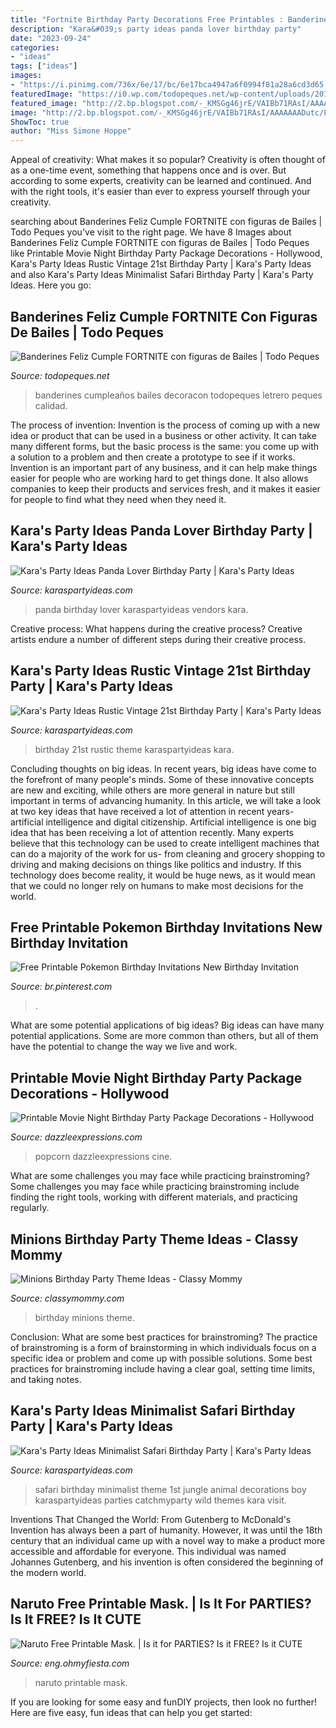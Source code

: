 ```yaml
---
title: "Fortnite Birthday Party Decorations Free Printables : Banderines Cumpleaños Bailes Decoracon Todopeques Letrero Peques Calidad"
description: "Kara&#039;s party ideas panda lover birthday party"
date: "2023-09-24"
categories:
- "ideas"
tags: ["ideas"]
images:
- "https://i.pinimg.com/736x/6e/17/bc/6e17bca4947a6f0994f81a28a6cd3d65.jpg"
featuredImage: "https://i0.wp.com/todopeques.net/wp-content/uploads/2019/04/Ideas-decoracon-fortnite-fortnite-games-printables-free-download-birthday-party-fortnite-fortnite-aniversario.jpg"
featured_image: "http://2.bp.blogspot.com/-_KMSGg46jrE/VAIBb71RAsI/AAAAAAADutc/FZJDtMl10Jg/w1200-h630-p-k-no-nu/free-printable-mask-061.JPG"
image: "http://2.bp.blogspot.com/-_KMSGg46jrE/VAIBb71RAsI/AAAAAAADutc/FZJDtMl10Jg/w1200-h630-p-k-no-nu/free-printable-mask-061.JPG"
ShowToc: true
author: "Miss Simone Hoppe"
---
```



Appeal of creativity: What makes it so popular?
Creativity is often thought of as a one-time event, something that happens once and is over. But according to some experts, creativity can be learned and continued. And with the right tools, it's easier than ever to express yourself through your creativity.

	

		
searching about Banderines Feliz Cumple FORTNITE con figuras de Bailes | Todo Peques you've visit to the right page. We have 8 Images about Banderines Feliz Cumple FORTNITE con figuras de Bailes | Todo Peques like Printable Movie Night Birthday Party Package Decorations - Hollywood, Kara&#039;s Party Ideas Rustic Vintage 21st Birthday Party | Kara&#039;s Party Ideas and also Kara&#039;s Party Ideas Minimalist Safari Birthday Party | Kara&#039;s Party Ideas. Here you go:
		
    
## Banderines Feliz Cumple FORTNITE Con Figuras De Bailes | Todo Peques

<img loading=lazy src="https://i0.wp.com/todopeques.net/wp-content/uploads/2019/04/Ideas-decoracon-fortnite-fortnite-games-printables-free-download-birthday-party-fortnite-fortnite-aniversario.jpg" onerror="this.onerror=null;this.src='https://tse3.mm.bing.net/th?id=OIP.j779wPwcs9eVDpPb057BJQHaKX&amp;pid=15.1';" alt="Banderines Feliz Cumple FORTNITE con figuras de Bailes | Todo Peques">

_Source: todopeques.net_

>banderines cumpleaños bailes decoracon todopeques letrero peques calidad. 

	

The process of invention:
Invention is the process of coming up with a new idea or product that can be used in a business or other activity. It can take many different forms, but the basic process is the same: you come up with a solution to a problem and then create a prototype to see if it works.
Invention is an important part of any business, and it can help make things easier for people who are working hard to get things done. It also allows companies to keep their products and services fresh, and it makes it easier for people to find what they need when they need it.

    
## Kara&#039;s Party Ideas Panda Lover Birthday Party | Kara&#039;s Party Ideas

<img loading=lazy src="https://karaspartyideas.com/wp-content/uploads/2018/01/Panda-Lover-Birthday-Party-via-Karas-Party-Ideas-KarasPartyIdeas.com8_.jpg" onerror="this.onerror=null;this.src='https://tse1.mm.bing.net/th?id=OIP.qyQnDq_wJQ0QEPXLpj4M3QHaLL&amp;pid=15.1';" alt="Kara&#039;s Party Ideas Panda Lover Birthday Party | Kara&#039;s Party Ideas">

_Source: karaspartyideas.com_

>panda birthday lover karaspartyideas vendors kara. 

	

Creative process: What happens during the creative process?
Creative artists endure a number of different steps during their creative process.

    
## Kara&#039;s Party Ideas Rustic Vintage 21st Birthday Party | Kara&#039;s Party Ideas

<img loading=lazy src="https://karaspartyideas.com/wp-content/uploads/2016/09/Rustic-Vintage-21st-Birthday-Party-via-Karas-Party-Ideas-KarasPartyIdeas.com21.jpg" onerror="this.onerror=null;this.src='https://tse4.mm.bing.net/th?id=OIP.Y73bC8v4yJUfgKgHsO8VogHaLH&amp;pid=15.1';" alt="Kara&#039;s Party Ideas Rustic Vintage 21st Birthday Party | Kara&#039;s Party Ideas">

_Source: karaspartyideas.com_

>birthday 21st rustic theme karaspartyideas kara. 

	

Concluding thoughts on big ideas.
In recent years, big ideas have come to the forefront of many people's minds. Some of these innovative concepts are new and exciting, while others are more general in nature but still important in terms of advancing humanity. In this article, we will take a look at two key ideas that have received a lot of attention in recent years- artificial intelligence and digital citizenship. 
Artificial intelligence is one big idea that has been receiving a lot of attention recently. Many experts believe that this technology can be used to create intelligent machines that can do a majority of the work for us- from cleaning and grocery shopping to driving and making decisions on things like politics and industry. If this technology does become reality, it would be huge news, as it would mean that we could no longer rely on humans to make most decisions for the world.

    
## Free Printable Pokemon Birthday Invitations New Birthday Invitation

<img loading=lazy src="https://i.pinimg.com/736x/6e/17/bc/6e17bca4947a6f0994f81a28a6cd3d65.jpg" onerror="this.onerror=null;this.src='https://tse1.mm.bing.net/th?id=OIP.CrxItd6hrxQEVptycOBrvgHaKX&amp;pid=15.1';" alt="Free Printable Pokemon Birthday Invitations New Birthday Invitation">

_Source: br.pinterest.com_

>. 

	

What are some potential applications of big ideas?
Big ideas can have many potential applications. Some are more common than others, but all of them have the potential to change the way we live and work.

    
## Printable Movie Night Birthday Party Package Decorations - Hollywood

<img loading=lazy src="https://www.dazzleexpressions.com/images/Movie_Ticket_Page_1.jpg" onerror="this.onerror=null;this.src='https://tse1.mm.bing.net/th?id=OIP.YC9KMDY3pIITd5a63enH6wHaFY&amp;pid=15.1';" alt="Printable Movie Night Birthday Party Package Decorations - Hollywood">

_Source: dazzleexpressions.com_

>popcorn dazzleexpressions cine. 

	

What are some challenges you may face while practicing brainstroming?
Some challenges you may face while practicing brainstroming include finding the right tools, working with different materials, and practicing regularly.

    
## Minions Birthday Party Theme Ideas - Classy Mommy

<img loading=lazy src="http://classymommy.com/wp-content/uploads/2015/08/IMG_0598.jpg" onerror="this.onerror=null;this.src='https://tse1.mm.bing.net/th?id=OIP.9BjioKepljnWhUz8jmRmqAHaKX&amp;pid=15.1';" alt="Minions Birthday Party Theme Ideas - Classy Mommy">

_Source: classymommy.com_

>birthday minions theme. 

	

Conclusion: What are some best practices for brainstroming?
The practice of brainstroming is a form of brainstorming in which individuals focus on a specific idea or problem and come up with possible solutions. Some best practices for brainstroming include having a clear goal, setting time limits, and taking notes.

    
## Kara&#039;s Party Ideas Minimalist Safari Birthday Party | Kara&#039;s Party Ideas

<img loading=lazy src="https://karaspartyideas.com/wp-content/uploads/2017/10/Minimalist-Safari-Birthday-Party-via-Karas-Party-Ideas-KarasPartyIdeas.com11.jpg" onerror="this.onerror=null;this.src='https://tse3.mm.bing.net/th?id=OIP.U71r4Ybs7a4zCdlEP7HbKAHaLH&amp;pid=15.1';" alt="Kara&#039;s Party Ideas Minimalist Safari Birthday Party | Kara&#039;s Party Ideas">

_Source: karaspartyideas.com_

>safari birthday minimalist theme 1st jungle animal decorations boy karaspartyideas parties catchmyparty wild themes kara visit. 

	

Inventions That Changed the World: From Gutenberg to McDonald's
Invention has always been a part of humanity. However, it was until the 18th century that an individual came up with a novel way to make a product more accessible and affordable for everyone. This individual was named Johannes Gutenberg, and his invention is often considered the beginning of the modern world.

    
## Naruto Free Printable Mask. | Is It For PARTIES? Is It FREE? Is It CUTE

<img loading=lazy src="http://2.bp.blogspot.com/-_KMSGg46jrE/VAIBb71RAsI/AAAAAAADutc/FZJDtMl10Jg/w1200-h630-p-k-no-nu/free-printable-mask-061.JPG" onerror="this.onerror=null;this.src='https://tse2.mm.bing.net/th?id=OIP.leQMhJ2YK-0bdhQT15NomwHaD4&amp;pid=15.1';" alt="Naruto Free Printable Mask. | Is it for PARTIES? Is it FREE? Is it CUTE">

_Source: eng.ohmyfiesta.com_

>naruto printable mask. 

	

If you are looking for some easy and funDIY projects, then look no further! Here are five easy, fun ideas that can help you get started: 

